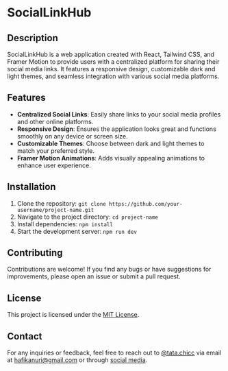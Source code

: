 # SocialLinkHub

## Description

SocialLinkHub is a web application created with React, Tailwind CSS, and Framer Motion to provide users with a centralized platform for sharing their social media links. It features a responsive design, customizable dark and light themes, and seamless integration with various social media platforms.

## Features

- **Centralized Social Links**: Easily share links to your social media profiles and other online platforms.
- **Responsive Design**: Ensures the application looks great and functions smoothly on any device or screen size.
- **Customizable Themes**: Choose between dark and light themes to match your preferred style.
- **Framer Motion Animations**: Adds visually appealing animations to enhance user experience.

## Installation

1. Clone the repository: `git clone https://github.com/your-username/project-name.git`
2. Navigate to the project directory: `cd project-name`
3. Install dependencies: `npm install`
4. Start the development server: `npm run dev`

## Contributing

Contributions are welcome! If you find any bugs or have suggestions for improvements, please open an issue or submit a pull request.

## License

This project is licensed under the [MIT License](link_to_license).

## Contact

For any inquiries or feedback, feel free to reach out to [@tata.chicc](tatachicc.my.id) via email at [hafikanuri@gmail.com](mailto:hafikanuri@gmail.com) or through [social media](https://social-links.tatachicc.my.id).
